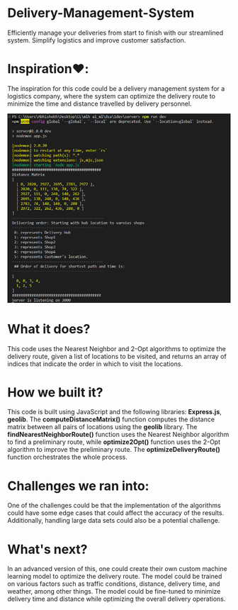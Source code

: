 # Delivery-Management-System
Efficiently manage your deliveries from start to finish with our streamlined system. Simplify logistics and improve customer satisfaction.

# Inspiration❤️:
The inspiration for this code could be a delivery management system for a logistics company, where the system can optimize the delivery route to minimize the time and distance travelled by delivery personnel.

![Working ss](/screenshot.png)

# What it does?
This code uses the Nearest Neighbor and 2-Opt algorithms to optimize the delivery route, given a list of locations to be visited, and returns an array of indices that indicate the order in which to visit the locations.

# How we built it?
This code is built using JavaScript and the following libraries: **Express.js**, **geolib**. The **computeDistanceMatrix()** function computes the distance matrix between all pairs of locations using the **geolib** library. The **findNearestNeighborRoute()** function uses the Nearest Neighbor algorithm to find a preliminary route, while **optimize2Opt()** function uses the 2-Opt algorithm to improve the preliminary route. The **optimizeDeliveryRoute()** function orchestrates the whole process.

# Challenges we ran into:
One of the challenges could be that the implementation of the algorithms could have some edge cases that could affect the accuracy of the results. Additionally, handling large data sets could also be a potential challenge.

# What's next?
In an advanced version of this, one could create their own custom machine learning model to optimize the delivery route. The model could be trained on various factors such as traffic conditions, distance, delivery time, and weather, among other things. The model could be fine-tuned to minimize delivery time and distance while optimizing the overall delivery operations.
